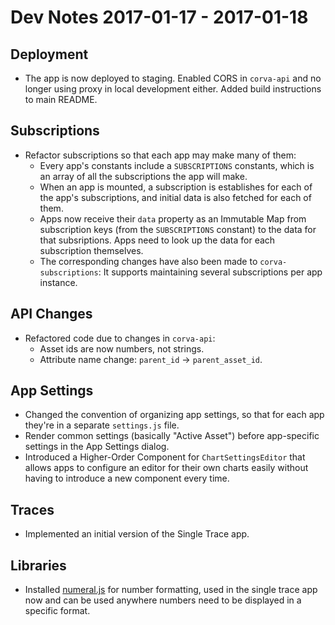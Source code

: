 # Dev Notes 2017-01-17 - 2017-01-18

## Deployment

* The app is now deployed to staging. Enabled CORS in `corva-api` and no longer using proxy in local development either. Added build instructions to main README.

## Subscriptions

* Refactor subscriptions so that each app may make many of them:
  * Every app's constants include a `SUBSCRIPTIONS` constants, which is 
    an array of all the subscriptions the app will make.
  * When an app is mounted, a subscription is establishes for each of the
    app's subscriptions, and initial data is also fetched for each of them.
  * Apps now receive their `data` property as an Immutable Map from subscription
    keys (from the `SUBSCRIPTIONS` constant) to the data for that subsriptions.
    Apps need to look up the data for each subscription themselves.
  * The corresponding changes have also been made to `corva-subscriptions`: It
    supports maintaining several subscriptions per app instance.

## API Changes

* Refactored code due to changes in `corva-api`:
  * Asset ids are now numbers, not strings.
  * Attribute name change: `parent_id` -> `parent_asset_id`.

## App Settings

* Changed the convention of organizing app settings, so that for each app they're in a separate `settings.js` file.
* Render common settings (basically "Active Asset") before app-specific
  settings in the App Settings dialog.
* Introduced a Higher-Order Component for `ChartSettingsEditor` that allows apps to configure
  an editor for their own charts easily without having to introduce a new component every time.

## Traces

* Implemented an initial version of the Single Trace app.

## Libraries

* Installed [numeral.js](http://numeraljs.com/) for number formatting,
  used in the single trace app now and can be used anywhere numbers need 
  to be displayed in a specific format.
